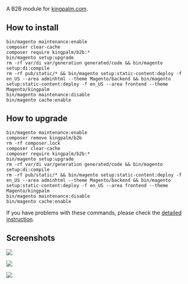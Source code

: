 A B2B module for [kingpalm.com](https://kingpalm.com).

## How to install
```
bin/magento maintenance:enable
composer clear-cache
composer require kingpalm/b2b:*
bin/magento setup:upgrade
rm -rf var/di var/generation generated/code && bin/magento setup:di:compile
rm -rf pub/static/* && bin/magento setup:static-content:deploy -f en_US --area adminhtml --theme Magento/backend && bin/magento setup:static-content:deploy -f en_US --area frontend --theme Magento/kingpalm
bin/magento maintenance:disable
bin/magento cache:enable
```

## How to upgrade
```
bin/magento maintenance:enable
composer remove kingpalm/b2b
rm -rf composer.lock
composer clear-cache
composer require kingpalm/b2b:*
bin/magento setup:upgrade
rm -rf var/di var/generation generated/code && bin/magento setup:di:compile
rm -rf pub/static/* && bin/magento setup:static-content:deploy -f en_US --area adminhtml --theme Magento/backend && bin/magento setup:static-content:deploy -f en_US --area frontend --theme Magento/kingpalm
bin/magento maintenance:disable
bin/magento cache:enable
```

If you have problems with these commands, please check the [detailed instruction](https://mage2.pro/t/263).

## Screenshots
![](https://mage2.pro/uploads/default/original/2X/c/c1291a75b828366b710e8f82cfbe8173f95f1ce4.png)

![](https://mage2.pro/uploads/default/original/2X/a/adf0d0f720d9231dd453034e81f3dfe6544bc0d0.png)

![](https://mage2.pro/uploads/default/original/2X/0/0533299914170b64100dc89102fd6a5927496a17.png)